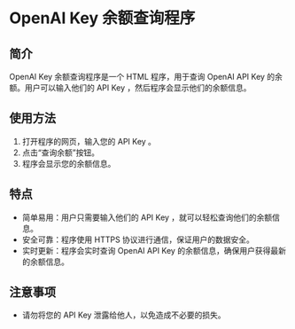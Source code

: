 # OpenAI Key 余额查询程序

## 简介

OpenAI Key 余额查询程序是一个 HTML 程序，用于查询 OpenAI API Key 的余额。用户可以输入他们的 API Key ，然后程序会显示他们的余额信息。

## 使用方法

1. 打开程序的网页，输入您的 API Key 。
2. 点击“查询余额”按钮。
3. 程序会显示您的余额信息。

## 特点

- 简单易用：用户只需要输入他们的 API Key ，就可以轻松查询他们的余额信息。
- 安全可靠：程序使用 HTTPS 协议进行通信，保证用户的数据安全。
- 实时更新：程序会实时查询 OpenAI API Key 的余额信息，确保用户获得最新的余额信息。

## 注意事项

- 请勿将您的 API Key 泄露给他人，以免造成不必要的损失。
